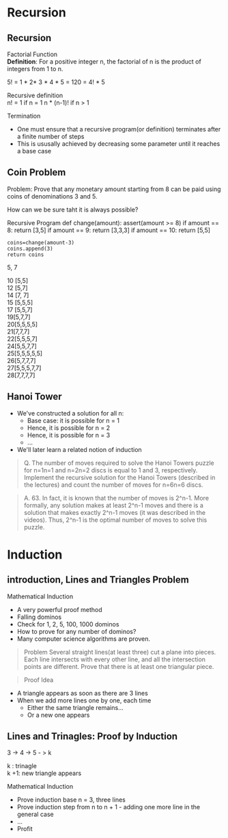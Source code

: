 Recursion
==========

Recursion
--------

Factorial Function  
**Definition**: For a positive integer n, the factorial of n is the product of integers from 1 to n.  
  
5! = 1 * 2* 3 * 4 * 5 = 120 = 4! * 5

Recursive definition  
  n! = 1 if n = 1
  n * (n-1)! if n > 1

Termination
* One must ensure that a recursive program(or definition) terminates after a finite number of steps
* This is ususally achieved by decreasing some parameter until it reaches a base case

Coin Problem
----------

Problem:
Prove that any monetary amount starting from 8 can be paid using coins of denominations 3 and 5.  
  
How can we be sure taht it is always possible?  
  
Recursive Program
  def change(amount):
    assert(amount >= 8)
    if amount == 8:
      return [3,5]
    if amount == 9:
      return [3,3,3]
    	if amount == 10:
      	return [5,5]

	coins=change(amount-3)
	coins.append(3)
	return coins

5, 7  

10 [5,5]  
12 [5,7]  
14 [7, 7]  
15 [5,5,5]  
17 [5,5,7]  
19[5,7,7]  
20[5,5,5,5]  
21[7,7,7]  
22[5,5,5,7]  
24[5,5,7,7]  
25[5,5,5,5,5]  
26[5,7,7,7]  
27[5,5,5,7,7]  
28[7,7,7,7]  

Hanoi Tower
----------

* We've constructed a solution for all n:
  - Base case: it is possible for n = 1
  - Hence, it is possible for n = 2
  - Hence, it is possible for n = 3
  - ...
* We'll later learn a related notion of induction

> Q. The number of moves required to solve the Hanoi Towers puzzle for n=1n=1 and n=2n=2 discs is equal to 1 and 3, respectively. Implement the recursive solution for the Hanoi Towers (described in the lectures) and count the number of moves for n=6n=6 discs.
	
> A. 63. In fact, it is known that the number of moves is 2^n-1. More formally, any solution makes at least 2^n-1 moves and there is a solution that makes exactly 2^n-1 moves (it was described in the videos). Thus, 2^n-1 is the optimal number of moves to solve this puzzle.
 
Induction
========

introduction, Lines and Triangles Problem
-----------
Mathematical Induction
- A very powerful proof method
- Falling dominos
- Check for 1, 2, 5, 100, 1000 dominos
- How to prove for any number of dominos?
- Many computer science algorithms are proven.

> Problem
> Several straight lines(at least three) cut a plane into pieces. Each line intersects with every other line, and all the intersection points are different. Prove that there is at least one triangular piece. 

> Proof Idea
- A triangle appears as soon as there are 3 lines
- When we add more lines one by one, each time
	- Either the same triangle remains...
	- Or a new one appears

Lines and Trinagles: Proof by Induction
-----------
3 -> 4 -> 5 - > k  
  
k : trinagle  
k +1: new triangle appears  
  
Mathematical Induction
- Prove induction base n = 3, three lines
- Prove induction step from n to n + 1 - adding one more line in the general case
- ...
- Profit


